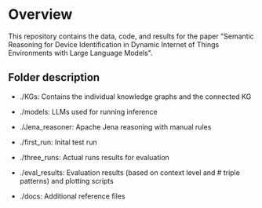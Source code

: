# Overview

This repository contains the data, code, and results for the paper "Semantic Reasoning for Device Identification in Dynamic Internet of Things Environments with Large Language Models".



## Folder description



- ./KGs:                     Contains the individual knowledge graphs and the connected KG

- ./models:                  LLMs used for running inference

- ./Jena_reasoner:           Apache Jena reasoning with manual rules

- ./first_run:               Inital test run

- ./three_runs:              Actual runs results for evaluation

- ./eval_results:            Evaluation results (based on context level and # triple patterns) and plotting scripts

- ./docs:                    Additional reference files


